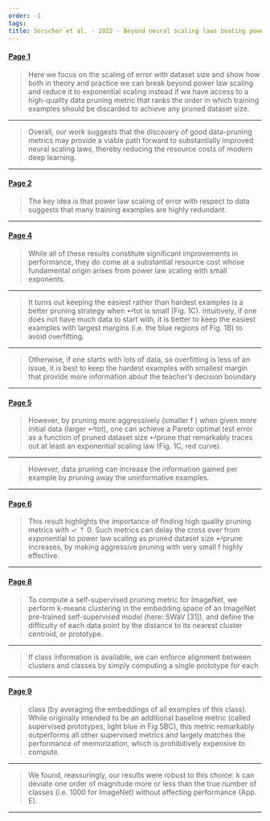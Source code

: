 ```yaml
---
order: -1
tags: 
title: Sorscher et al. - 2022 - Beyond neural scaling laws beating power law scal
---
```


#### [Page 1](highlights://Sorscher%20et%20al.%20-%202022%20-%20Beyond%20neural%20scaling%20laws%20beating%20power%20law%20scal#page=1)

> Here we focus on the scaling of error with dataset size and show
> how both in theory and practice we can break beyond power law
> scaling and reduce it to exponential scaling instead if we have
> access to a high-quality data pruning metric that ranks the
> order in which training examples should be discarded to achieve
> any pruned dataset size.

***

> Overall, our work suggests that the discovery of good
> data-pruning metrics may provide a viable path forward to
> substantially improved neural scaling laws, thereby reducing the
> resource costs of modern deep learning.

***

#### [Page 2](highlights://Sorscher%20et%20al.%20-%202022%20-%20Beyond%20neural%20scaling%20laws%20beating%20power%20law%20scal#page=2)

> The key idea is that power law scaling of error with respect to
> data suggests that many training examples are highly redundant.

***

#### [Page 4](highlights://Sorscher%20et%20al.%20-%202022%20-%20Beyond%20neural%20scaling%20laws%20beating%20power%20law%20scal#page=4)

> While all of these results constitute significant improvements
> in performance, they do come at a substantial resource cost
> whose fundamental origin arises from power law scaling with
> small exponents.

***

> It turns out keeping the easiest rather than hardest examples is
> a better pruning strategy when ↵tot is small (Fig. 1C).
> Intuitively, if one does not have much data to start with, it is
> better to keep the easiest examples with largest margins (i.e.
> the blue regions of Fig. 1B) to avoid overfitting.

***

> Otherwise, if one starts with lots of data, so overfitting is
> less of an issue, it is best to keep the hardest examples with
> smallest margin that provide more information about the
> teacher’s decision boundary

***

#### [Page 5](highlights://Sorscher%20et%20al.%20-%202022%20-%20Beyond%20neural%20scaling%20laws%20beating%20power%20law%20scal#page=5)

> However, by pruning more aggressively (smaller f ) when given
> more initial data (larger ↵tot), one can achieve a Pareto
> optimal test error as a function of pruned dataset size ↵prune
> that remarkably traces out at least an exponential scaling law
> (Fig. 1C, red curve).

***

>  However, data pruning can increase the information gained per
> example by pruning away the uninformative examples.

***

#### [Page 6](highlights://Sorscher%20et%20al.%20-%202022%20-%20Beyond%20neural%20scaling%20laws%20beating%20power%20law%20scal#page=6)

> This result highlights the importance of finding high quality
> pruning metrics with ✓ ⇡ 0. Such metrics can delay the cross
> over from exponential to power law scaling as pruned dataset
> size ↵prune increases, by making aggressive pruning with very
> small f highly effective.

***

#### [Page 8](highlights://Sorscher%20et%20al.%20-%202022%20-%20Beyond%20neural%20scaling%20laws%20beating%20power%20law%20scal#page=8)

> To compute a self-supervised pruning metric for ImageNet, we
> perform k-means clustering in the embedding space of an ImageNet
> pre-trained self-supervised model (here: SWaV [31]), and define
> the difficulty of each data point by the distance to its nearest
> cluster centroid, or prototype.

***

> If class information is available, we can enforce alignment
> between clusters and classes by simply computing a single
> prototype for each

***

#### [Page 9](highlights://Sorscher%20et%20al.%20-%202022%20-%20Beyond%20neural%20scaling%20laws%20beating%20power%20law%20scal#page=9)

> class (by averaging the embeddings of all examples of this
> class). While originally intended to be an additional baseline
> metric (called supervised prototypes, light blue in Fig 5BC),
> this metric remarkably outperforms all other supervised metrics
> and largely matches the performance of memorization, which is
> prohibitively expensive to compute.

***

> We found, reassuringly, our results were robust to this choice:
> k can deviate one order of magnitude more or less than the true
> number of classes (i.e. 1000 for ImageNet) without affecting
> performance (App. E).

***

